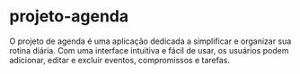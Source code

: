 # projeto-agenda
 O projeto de agenda é uma aplicação dedicada a simplificar e organizar sua rotina diária. Com uma interface intuitiva e fácil de usar, os usuários podem adicionar, editar e excluir eventos, compromissos e tarefas.
